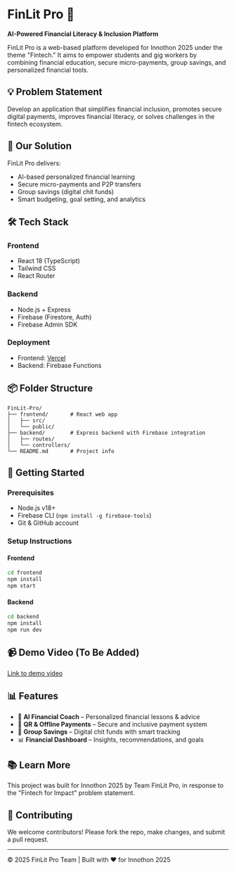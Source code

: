 # FinLit Pro 🚀
**AI-Powered Financial Literacy & Inclusion Platform**

FinLit Pro is a web-based platform developed for Innothon 2025 under the theme "Fintech." It aims to empower students and gig workers by combining financial education, secure micro-payments, group savings, and personalized financial tools.

## 💡 Problem Statement
Develop an application that simplifies financial inclusion, promotes secure digital payments, improves financial literacy, or solves challenges in the fintech ecosystem.

## 🎯 Our Solution
FinLit Pro delivers:
- AI-based personalized financial learning
- Secure micro-payments and P2P transfers
- Group savings (digital chit funds)
- Smart budgeting, goal setting, and analytics

## 🛠️ Tech Stack
### Frontend
- React 18 (TypeScript)
- Tailwind CSS
- React Router

### Backend
- Node.js + Express
- Firebase (Firestore, Auth)
- Firebase Admin SDK

### Deployment
- Frontend: [Vercel](https://vercel.com)
- Backend: Firebase Functions

## 📦 Folder Structure
```
FinLit-Pro/
├── frontend/       # React web app
│   ├── src/        
│   └── public/
├── backend/        # Express backend with Firebase integration
│   ├── routes/
│   └── controllers/
└── README.md       # Project info
```

## 🚀 Getting Started

### Prerequisites
- Node.js v18+
- Firebase CLI (`npm install -g firebase-tools`)
- Git & GitHub account

### Setup Instructions

#### Frontend
```bash
cd frontend
npm install
npm start
```

#### Backend
```bash
cd backend
npm install
npm run dev
```

## 📹 Demo Video (To Be Added)
[Link to demo video]()

## 📊 Features
- 📘 **AI Financial Coach** – Personalized financial lessons & advice
- 💸 **QR & Offline Payments** – Secure and inclusive payment system
- 🤝 **Group Savings** – Digital chit funds with smart tracking
- 📊 **Financial Dashboard** – Insights, recommendations, and goals

## 📚 Learn More
This project was built for Innothon 2025 by Team FinLit Pro, in response to the "Fintech for Impact" problem statement.

## 🤝 Contributing
We welcome contributors! Please fork the repo, make changes, and submit a pull request.

---

© 2025 FinLit Pro Team | Built with ❤️ for Innothon 2025
